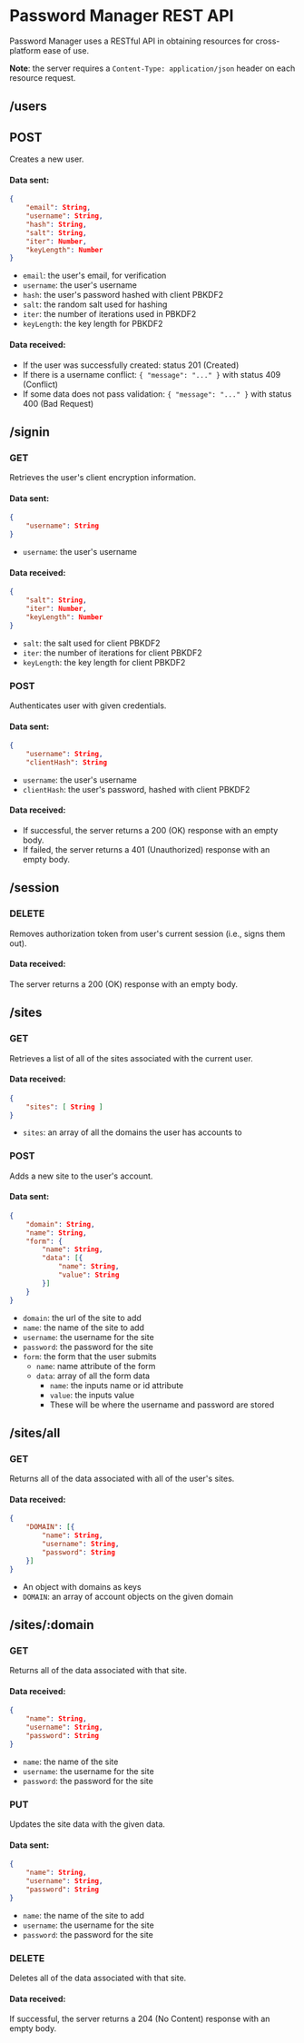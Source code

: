 # Password Manager REST API
Password Manager uses a RESTful API in obtaining resources for cross-platform ease of use.

**Note**: the server requires a `Content-Type: application/json` header on each resource request.

## /users

## POST
Creates a new user.

#### Data sent:
```json
{
    "email": String,
    "username": String,
    "hash": String,
    "salt": String,
    "iter": Number,
    "keyLength": Number
}
```

- `email`: the user's email, for verification
- `username`: the user's username
- `hash`: the user's password hashed with client PBKDF2
- `salt`: the random salt used for hashing
- `iter`: the number of iterations used in PBKDF2
- `keyLength`: the key length for PBKDF2

#### Data received:
- If the user was successfully created: status 201 (Created)
- If there is a username conflict: `{ "message": "..." }` with status 409 (Conflict)
- If some data does not pass validation: `{ "message": "..." }` with status 400 (Bad Request)

## /signin

### GET
Retrieves the user's client encryption information.

#### Data sent:
```json
{
    "username": String
}
```

- `username`: the user's username

#### Data received:
```json
{
    "salt": String,
    "iter": Number,
    "keyLength": Number
}
```

- `salt`: the salt used for client PBKDF2
- `iter`: the number of iterations for client PBKDF2
- `keyLength`: the key length for client PBKDF2

### POST
Authenticates user with given credentials.

#### Data sent:
```json
{
    "username": String,
    "clientHash": String
```

- `username`: the user's username
- `clientHash`: the user's password, hashed with client PBKDF2

#### Data received:
- If successful, the server returns a 200 (OK) response with an empty body.
- If failed, the server returns a 401 (Unauthorized) response with an empty body.

## /session

### DELETE
Removes authorization token from user's current session (i.e., signs them out).

#### Data received:
The server returns a 200 (OK) response with an empty body.

## /sites

### GET
Retrieves a list of all of the sites associated with the current user.

#### Data received:
```json
{
    "sites": [ String ]
}
```

- `sites`: an array of all the domains the user has accounts to

### POST
Adds a new site to the user's account.

#### Data sent:
```json
{
    "domain": String,
    "name": String,
    "form": {
        "name": String,
        "data": [{
            "name": String,
            "value": String
        }]
    }
}
```

- `domain`: the url of the site to add
- `name`: the name of the site to add
- `username`: the username for the site
- `password`: the password for the site
- `form`: the form that the user submits
    + `name`: name attribute of the form
    + `data`: array of all the form data
        * `name`: the inputs name or id attribute
        * `value`: the inputs value
        * These will be where the username and password are stored

## /sites/all

### GET
Returns all of the data associated with all of the user's sites.

#### Data received:
```json
{
    "DOMAIN": [{
        "name": String,
        "username": String,
        "password": String
    }]
}
```

- An object with domains as keys
- `DOMAIN`: an array of account objects on the given domain

## /sites/:domain

### GET
Returns all of the data associated with that site.

#### Data received:
```json
{
    "name": String,
    "username": String,
    "password": String
}
```
- `name`: the name of the site
- `username`: the username for the site
- `password`: the password for the site


### PUT
Updates the site data with the given data.

#### Data sent:
```json
{
    "name": String,
    "username": String,
    "password": String
}
```

- `name`: the name of the site to add
- `username`: the username for the site
- `password`: the password for the site

### DELETE
Deletes all of the data associated with that site.

#### Data received:
If successful, the server returns a 204 (No Content) response with an empty body.

